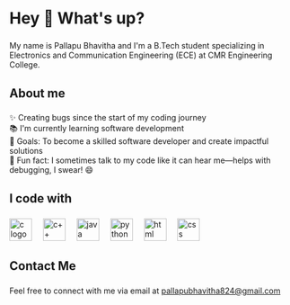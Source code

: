 <h1 align="left">Hey 👋 What's up?</h1>

###

<p align="left">My name is Pallapu Bhavitha and I'm a B.Tech student specializing in Electronics and Communication Engineering (ECE) at CMR Engineering College.</p>

###

<h2 align="left">About me</h2>

###

<p align="left">✨ Creating bugs since the start of my coding journey<br>📚 I'm currently learning software development<br>🎯 Goals: To become a skilled software developer and create impactful solutions<br>🎲 Fun fact: I sometimes talk to my code like it can hear me—helps with debugging, I swear! 😄</p>

###

<h2 align="left">I code with</h2>

###

<div align="left">
  <img src="https://cdn.jsdelivr.net/gh/devicons/devicon/icons/c/c-original.svg" height="40" alt="c logo"  />
  <img width="12" />
  <img src="https://cdn.jsdelivr.net/gh/devicons/devicon/icons/cplusplus/cplusplus-original.svg" height="40" alt="c++ logo"  />
  <img width="12" />
  <img src="https://cdn.jsdelivr.net/gh/devicons/devicon/icons/java/java-original.svg" height="40" alt="java logo"  />
  <img width="12" />
  <img src="https://cdn.jsdelivr.net/gh/devicons/devicon/icons/python/python-original.svg" height="40" alt="python logo"  />
  <img width="12" />
  <img src="https://cdn.jsdelivr.net/gh/devicons/devicon/icons/html5/html5-original.svg" height="40" alt="html logo"  />
  <img width="12" />
  <img src="https://cdn.jsdelivr.net/gh/devicons/devicon/icons/css3/css3-original.svg" height="40" alt="css logo"  />
</div>

###

<h2 align="left">Contact Me</h2>

###

<p align="left">Feel free to connect with me via email at <a href="mailto:pallapubhavitha824@gmail.com">pallapubhavitha824@gmail.com</a></p>

###
